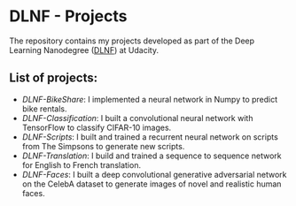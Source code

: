 # DLNF - Projects
The repository contains my projects developed as part of the Deep Learning Nanodegree ([DLNF](https://www.udacity.com/course/deep-learning-nanodegree-foundation--nd101)) at Udacity.

## List of projects:
- _DLNF-BikeShare_: 
I implemented a neural network in Numpy to predict bike rentals.
- _DLNF-Classification_: 
I built a convolutional neural network with TensorFlow to classify CIFAR-10 images.
- _DLNF-Scripts_: 
I built and trained a recurrent neural network on scripts from The Simpsons to generate new scripts.
- _DLNF-Translation_:
I build and trained a sequence to sequence network for English to French translation. 
- _DLNF-Faces_: 
I built a deep convolutional generative adversarial network on the CelebA dataset to generate images of novel and realistic human faces.





